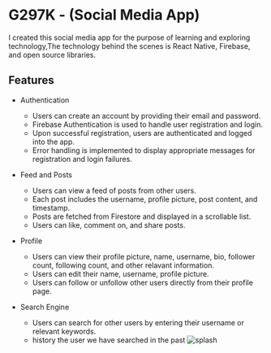 # G297K - (Social Media App)

I created this social media app for the purpose of learning and exploring technology,The technology behind the scenes is React Native, Firebase, and open source libraries.

## Features
* Authentication
  - Users can create an account by providing their email and password.
  - Firebase Authentication is used to handle user registration and login.
  - Upon successful registration, users are authenticated and logged into the app.
  - Error handling is implemented to display appropriate messages for registration and login failures.

* Feed and Posts
  - Users can view a feed of posts from other users.
  - Each post includes the username, profile picture, post content, and timestamp.
  - Posts are fetched from Firestore and displayed in a scrollable list.
  - Users can like, comment on, and share posts.

* Profile
  - Users can view their profile picture, name, username, bio, follower count, following count, and other relavant information.
  - Users can edit their name, username, profile picture.
  - Users can follow or unfollow other users directly from their profile page.

* Search Engine
  - Users can search for other users by entering their username or relevant keywords.
  - history the user we have searched in the past
![splash](https://github.com/Agung1606/G297K/assets/107747646/4172ace5-1442-4e9c-a77f-4a0695330a82)


